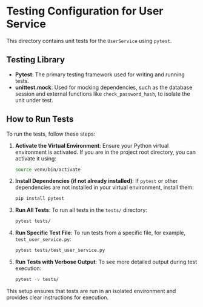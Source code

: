 # Testing Configuration for User Service

This directory contains unit tests for the `UserService` using `pytest`.

## Testing Library

*   **Pytest**: The primary testing framework used for writing and running tests.
*   **unittest.mock**: Used for mocking dependencies, such as the database session and external functions like `check_password_hash`, to isolate the unit under test.

## How to Run Tests

To run the tests, follow these steps:

1.  **Activate the Virtual Environment**:
    Ensure your Python virtual environment is activated. If you are in the project root directory, you can activate it using:
    ```bash
    source venv/bin/activate
    ```

2.  **Install Dependencies (if not already installed)**:
    If `pytest` or other dependencies are not installed in your virtual environment, install them:
    ```bash
    pip install pytest
    ```

3.  **Run All Tests**:
    To run all tests in the `tests/` directory:
    ```bash
    pytest tests/
    ```

4.  **Run Specific Test File**:
    To run tests from a specific file, for example, `test_user_service.py`:
    ```bash
    pytest tests/test_user_service.py
    ```

5.  **Run Tests with Verbose Output**:
    To see more detailed output during test execution:
    ```bash
    pytest -v tests/
    ```

This setup ensures that tests are run in an isolated environment and provides clear instructions for execution.